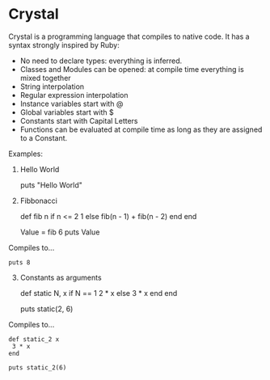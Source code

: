 Crystal
=======

Crystal is a programming language that compiles to native code.
It has a syntax strongly inspired by Ruby:
  * No need to declare types: everything is inferred.
  * Classes and Modules can be opened: at compile time everything is mixed together
  * String interpolation
  * Regular expression interpolation
  * Instance variables start with @
  * Global variables start with $
  * Constants start with Capital Letters
  * Functions can be evaluated at compile time as long as they are assigned to a Constant.

Examples:

1. Hello World

    puts "Hello World"

2. Fibbonacci

    def fib n
      if n <= 2
        1
      else
        fib(n - 1) + fib(n - 2)
      end
    end

    Value = fib 6
    puts Value

Compiles to...

    puts 8

3. Constants as arguments

    def static N, x
      if N == 1
        2 * x
      else
        3 * x
      end
    end

    puts static(2, 6)

Compiles to...

    def static_2 x
     3 * x
    end

    puts static_2(6)
